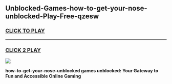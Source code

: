 
## Unblocked-Games-how-to-get-your-nose-unblocked-Play-Free-qzesw
<h3>
<a href="https://premium76.site?title=how-to-get-your-nose-unblocked&ref=23A">CLICK TO PLAY</a></h3>
<hr>

<h3>
<a href="https://premium76.site?title=how-to-get-your-nose-unblocked&ref=23A">CLICK 2 PLAY</a>
  
</h3>

<a href="https://premium76.site?title=how-to-get-your-nose-unblocked&ref=23A"><img src="https://clearcache.store/games.png"></a>


**how-to-get-your-nose-unblocked games unblocked: Your Gateway to Fun and Accessible Online Gaming**

